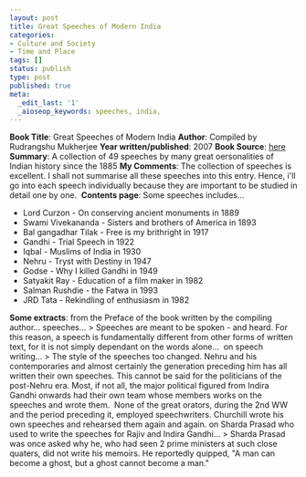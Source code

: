 ```yaml
---
layout: post
title: Great Speeches of Modern India
categories:
- Culture and Society
- Time and Place
tags: []
status: publish
type: post
published: true
meta:
  _edit_last: '1'
  _aioseop_keywords: speeches, india,
---
```

**Book Title**: Great Speeches of Modern India **Author**: Compiled by Rudrangshu Mukherjee **Year written/published**: 2007 **Book Source**: [here](http://landmark.rediff.com/bookshop/bkproductdisplay.jsp?pvvrnbr=4261&prrfnbr=81117815&source=browse&frompg=) **Summary**: A collection of 49 speeches by many great oersonalities of Indian history since the 1885 **My Comments**: The collection of speeches is excellent. I shall not summarise all these speeches into this entry. Hence, i'll go into each speech individually because they are important to be studied in detail one by one.  **Contents page**: Some speeches includes...
- Lord Curzon - On conserving ancient monuments in 1889
- Swami Vivekananda - Sisters and brothers of America in 1893
- Bal gangadhar Tilak - Free is my brithright in 1917
- Gandhi - Trial Speech in 1922
- Iqbal - Muslims of India in 1930
- Nehru - Tryst with Destiny in 1947
- Godse - Why I killed Gandhi in 1949
- Satyakit Ray - Education of a film maker in 1982
- Salman Rushdie - the Fatwa in 1993
- JRD Tata - Rekindling of enthusiasm in 1982

**Some extracts**: from the Preface of the book written by the compiling author... speeches... > Speeches are meant to be spoken - and heard. For this reason, a speech is fundamentally different from other forms of written text, for it is not simply dependant on the words alone... 
on speech writing... > The style of the speeches too changed. Nehru and his contemporaries and almost certainly the generation preceding him has all written their own speeches. This cannot be said for the politicians of the post-Nehru era. Most, if not all, the major political figured from Indira Gandhi onwards had their own team whose members works on the speeches and wrote them.  None of the great orators, during the 2nd WW and the period preceding it, employed speechwriters. Churchill wrote his own speeches and rehearsed them again and again.
on Sharda Prasad who used to write the speeches for Rajiv and Indira Gandhi... > Sharda Prasad was once asked why he, who had seen 2 prime ministers at such close quaters, did not write his memoirs. He reportedly quipped, "A man can become a ghost, but a ghost cannot become a man."
